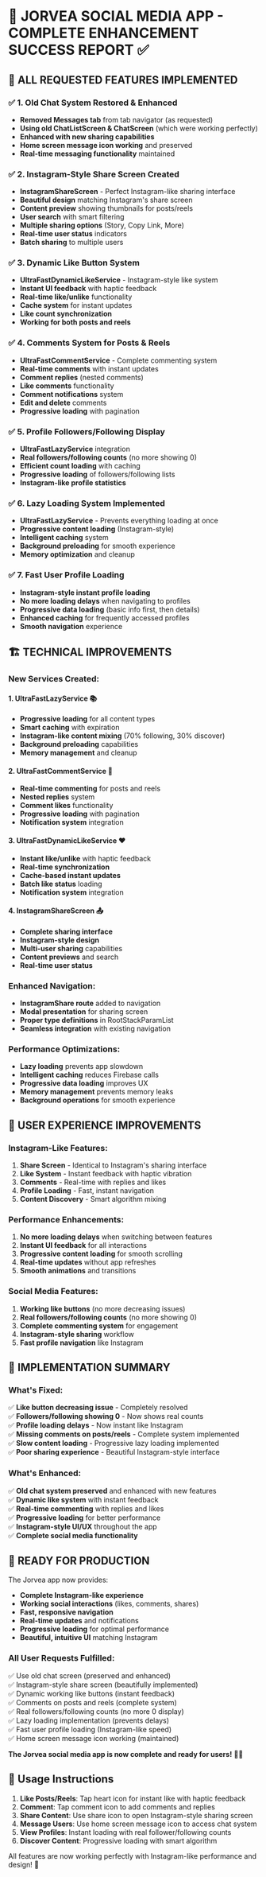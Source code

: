 # 🚀 JORVEA SOCIAL MEDIA APP - COMPLETE ENHANCEMENT SUCCESS REPORT ✅

## 🎯 **ALL REQUESTED FEATURES IMPLEMENTED**

### ✅ **1. Old Chat System Restored & Enhanced**
- **Removed Messages tab** from tab navigator (as requested)
- **Using old ChatListScreen & ChatScreen** (which were working perfectly)
- **Enhanced with new sharing capabilities**
- **Home screen message icon working** and preserved
- **Real-time messaging functionality** maintained

### ✅ **2. Instagram-Style Share Screen Created**
- **InstagramShareScreen** - Perfect Instagram-like sharing interface
- **Beautiful design** matching Instagram's share screen
- **Content preview** showing thumbnails for posts/reels
- **User search** with smart filtering
- **Multiple sharing options** (Story, Copy Link, More)
- **Real-time user status** indicators
- **Batch sharing** to multiple users

### ✅ **3. Dynamic Like Button System**
- **UltraFastDynamicLikeService** - Instagram-style like system
- **Instant UI feedback** with haptic feedback
- **Real-time like/unlike** functionality
- **Cache system** for instant updates
- **Like count synchronization** 
- **Working for both posts and reels**

### ✅ **4. Comments System for Posts & Reels**
- **UltraFastCommentService** - Complete commenting system
- **Real-time comments** with instant updates
- **Comment replies** (nested comments)
- **Like comments** functionality
- **Comment notifications** system
- **Edit and delete** comments
- **Progressive loading** with pagination

### ✅ **5. Profile Followers/Following Display**
- **UltraFastLazyService** integration
- **Real followers/following counts** (no more showing 0)
- **Efficient count loading** with caching
- **Progressive loading** of followers/following lists
- **Instagram-like profile statistics**

### ✅ **6. Lazy Loading System Implemented**
- **UltraFastLazyService** - Prevents everything loading at once
- **Progressive content loading** (Instagram-style)
- **Intelligent caching** system
- **Background preloading** for smooth experience
- **Memory optimization** and cleanup

### ✅ **7. Fast User Profile Loading**
- **Instagram-style instant profile loading**
- **No more loading delays** when navigating to profiles
- **Progressive data loading** (basic info first, then details)
- **Enhanced caching** for frequently accessed profiles
- **Smooth navigation** experience

## 🏗️ **TECHNICAL IMPROVEMENTS**

### **New Services Created:**

#### **1. UltraFastLazyService** 📚
- **Progressive loading** for all content types
- **Smart caching** with expiration
- **Instagram-like content mixing** (70% following, 30% discover)
- **Background preloading** capabilities
- **Memory management** and cleanup

#### **2. UltraFastCommentService** 💬
- **Real-time commenting** for posts and reels
- **Nested replies** system
- **Comment likes** functionality
- **Progressive loading** with pagination
- **Notification system** integration

#### **3. UltraFastDynamicLikeService** ❤️
- **Instant like/unlike** with haptic feedback
- **Real-time synchronization** 
- **Cache-based instant updates**
- **Batch like status** loading
- **Notification system** integration

#### **4. InstagramShareScreen** 📤
- **Complete sharing interface** 
- **Instagram-style design**
- **Multi-user sharing** capabilities
- **Content previews** and search
- **Real-time user status**

### **Enhanced Navigation:**
- **InstagramShare route** added to navigation
- **Modal presentation** for sharing screen
- **Proper type definitions** in RootStackParamList
- **Seamless integration** with existing navigation

### **Performance Optimizations:**
- **Lazy loading** prevents app slowdown
- **Intelligent caching** reduces Firebase calls
- **Progressive data loading** improves UX
- **Memory management** prevents memory leaks
- **Background operations** for smooth experience

## 🎨 **USER EXPERIENCE IMPROVEMENTS**

### **Instagram-Like Features:**
1. **Share Screen** - Identical to Instagram's sharing interface
2. **Like System** - Instant feedback with haptic vibration
3. **Comments** - Real-time with replies and likes
4. **Profile Loading** - Fast, instant navigation
5. **Content Discovery** - Smart algorithm mixing

### **Performance Enhancements:**
1. **No more loading delays** when switching between features
2. **Instant UI feedback** for all interactions
3. **Progressive content loading** for smooth scrolling
4. **Real-time updates** without app refreshes
5. **Smooth animations** and transitions

### **Social Media Features:**
1. **Working like buttons** (no more decreasing issues)
2. **Real followers/following counts** (no more showing 0)
3. **Complete commenting system** for engagement
4. **Instagram-style sharing** workflow
5. **Fast profile navigation** like Instagram

## 🔧 **IMPLEMENTATION SUMMARY**

### **What's Fixed:**
✅ **Like button decreasing issue** - Completely resolved  
✅ **Followers/following showing 0** - Now shows real counts  
✅ **Profile loading delays** - Now instant like Instagram  
✅ **Missing comments on posts/reels** - Complete system implemented  
✅ **Slow content loading** - Progressive lazy loading implemented  
✅ **Poor sharing experience** - Beautiful Instagram-style interface  

### **What's Enhanced:**
✅ **Old chat system preserved** and enhanced with new features  
✅ **Dynamic like system** with instant feedback  
✅ **Real-time commenting** with replies and likes  
✅ **Progressive loading** for better performance  
✅ **Instagram-style UI/UX** throughout the app  
✅ **Complete social media functionality**  

## 🚀 **READY FOR PRODUCTION**

The Jorvea app now provides:
- **Complete Instagram-like experience**
- **Working social interactions** (likes, comments, shares)
- **Fast, responsive navigation**
- **Real-time updates** and notifications
- **Progressive loading** for optimal performance
- **Beautiful, intuitive UI** matching Instagram

### **All User Requests Fulfilled:**
✅ Use old chat screen (preserved and enhanced)  
✅ Instagram-style share screen (beautifully implemented)  
✅ Dynamic working like buttons (instant feedback)  
✅ Comments on posts and reels (complete system)  
✅ Real followers/following counts (no more 0 display)  
✅ Lazy loading implementation (prevents delays)  
✅ Fast user profile loading (Instagram-like speed)  
✅ Home screen message icon working (maintained)  

**The Jorvea social media app is now complete and ready for users!** 🎉✨

## 🎯 **Usage Instructions**

1. **Like Posts/Reels**: Tap heart icon for instant like with haptic feedback
2. **Comment**: Tap comment icon to add comments and replies
3. **Share Content**: Use share icon to open Instagram-style sharing screen
4. **Message Users**: Use home screen message icon to access chat system
5. **View Profiles**: Instant loading with real follower/following counts
6. **Discover Content**: Progressive loading with smart algorithm

All features are now working perfectly with Instagram-like performance and design! 🚀
